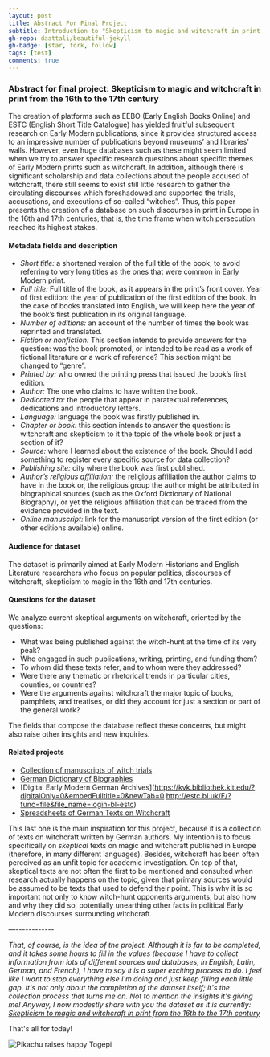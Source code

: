 ```yaml
---
layout: post
title: Abstract For Final Project
subtitle: Introduction to "Skepticism to magic and witchcraft in print from the 16th to the 17th century"
gh-repo: daattali/beautiful-jekyll
gh-badge: [star, fork, follow]
tags: [test]
comments: true
---
```

### Abstract for final project: Skepticism to magic and witchcraft in print from the 16th to the 17th century

The creation of platforms such as EEBO (Early English Books Online) and ESTC (English Short Title Catalogue) has yielded fruitful subsequent research on Early Modern publications, since it provides structured access to an impressive number of publications beyond museums’ and libraries’ walls. However, even huge databases such as these might seem limited when we try to answer specific research questions about specific themes of Early Modern prints such as witchcraft. In addition, although there is significant scholarship and data collections about the people accused of witchcraft, there still seems to exist still little research to gather the circulating discourses which foreshadowed and supported the trials, accusations, and executions of so-called “witches”. Thus, this paper presents the creation of a database on such discourses in print in Europe in the 16th and 17th centuries, that is, the time frame when witch persecution reached its highest stakes.


#### Metadata fields and description


* *Short title:* a shortened version of the full title of the book, to avoid referring to very long titles as the ones that were common in Early Modern print.
* *Full title:* Full title of the book, as it appears in the print’s front cover.
Year of first edition: the year of publication of the first edition of the book. In the case of books translated into English, we will keep here the year of the book’s first publication in its original language.
* *Number of editions:* an account of the number of times the book was reprinted and translated.
* *Fiction or nonfiction:* This section intends to provide answers for the question: was the book promoted, or intended to be read as a work of fictional literature or a work of reference? This section might be changed to “genre”.
* *Printed by:* who owned the printing press that issued the book’s first edition.
* *Author:* The one who claims to have written the book.
* *Dedicated to:* the people that appear in paratextual references, dedications and introductory letters.
* *Language:* language the book was firstly published in.
* *Chapter or book:* this section intends to answer the question: is witchcraft and skepticism to it the topic of the whole book or just a section of it?
* *Source:* where I learned about the existence of the book. Should I add something to register every specific source for data collection?
* *Publishing site:* city where the book was first published.
* *Author’s religious affiliation:* the religious affiliation the author claims to have in the book or, the religious group the author might be attributed in biographical sources (such as the Oxford Dictionary of National Biography), or yet the religious affiliation that can be traced from the evidence provided in the text.
* *Online manuscript:* link for the manuscript version of the first edition (or other editions available) online.



#### Audience for dataset

The dataset is primarily aimed at Early Modern Historians and English Literature researchers who focus on popular politics, discourses of witchcraft, skepticism to magic in the 16th and 17th centuries.



#### Questions for the dataset

We analyze current skeptical arguments on witchcraft, oriented by the questions:

* What was being published against the witch-hunt at the time of its very peak?
* Who engaged in such publications, writing, printing, and funding them?
* To whom did these texts refer, and to whom were they addressed?
* Were there any thematic or rhetorical trends in particular cities, counties, or countries?
* Were the arguments against witchcraft the major topic of books, pamphlets, and treatises, or did they account for just a section or part of the general work?

The fields that compose the database reflect these concerns, but might also raise other insights and new inquiries.


#### Related projects


* [Collection of manuscripts of witch trials](https://www.nationalarchives.gov.uk/education/resources/early-modern-witch-trials/)
* [German Dictionary of Biographies](https://www.deutsche-biographie.de/home)
* [Digital Early Modern German Archives](https://kvk.bibliothek.kit.edu/?digitalOnly=0&embedFulltitle=0&newTab=0
http://estc.bl.uk/F/?func=file&file_name=login-bl-estc)
* [Spreadsheets of German Texts on Witchcraft](http://www.hexenprozesse-kurmainz.de/epoche/hexenprozesse/befuerworter-und-gegner-der-hexenverfolgung.html)  

This last one is the main inspiration for this project, because it is a collection of texts on witchcraft written by German authors. My intention is to focus specifically on *skeptical* texts on magic and witchcraft published in Europe (therefore, in many different languages). Besides, witchcraft has been often perceived as an unfit topic for academic investigation. On top of that, skeptical texts are not often the first to be mentioned and consulted when research actually happens on the topic, given that primary sources would be assumed to be texts that used to defend their point. This is why it is so important not only to know witch-hunt opponents arguments, but also how and why they did so, potentially unearthing other facts in political Early Modern discourses surrounding witchcraft.



—------------


*That, of course, is the idea of the project. Although it is far to be completed, and it takes some hours to fill in the values (because I have to collect information from lots of different sources and databases, in English, Latin, German, and French), I have to say it is a super exciting process to do. I feel like I want to stop everything else I'm doing and just keep filling each little gap. It's not only about the completion of the dataset itself; it's the collection process that turns me on. Not to mention the insights it's giving me! Anyway, I now modestly share with you the dataset as it is currently: [Skepticism to magic and witchcraft in print from the 16th to the 17th century](https://docs.google.com/spreadsheets/d/1ow_JvsTxkmBzErvFoufuzd2vUN0uG8t93seGaaSjBLM/edit?usp=sharing)*

That's all for today!

![Pikachu raises happy Togepi](https://vanessabcs.github.io/assets/img/dsc12_pikachu.gif)
